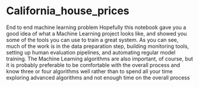 # California_house_prices
End to end machine learning problem
Hopefully this notebook gave you a good idea of what a Machine Learning project looks like, and showed you some of the tools you can use to train a great system. 
As you can see, much of the work is in the data preparation step, building monitoring tools, setting up human evaluation pipelines, 
and automating regular model training. The Machine Learning algorithms are also important, of course,
but it is probably preferable to be comfortable with the overall process and know three or four algorithms well rather than
to spend all your time exploring advanced algorithms and not enough time on the overall process
